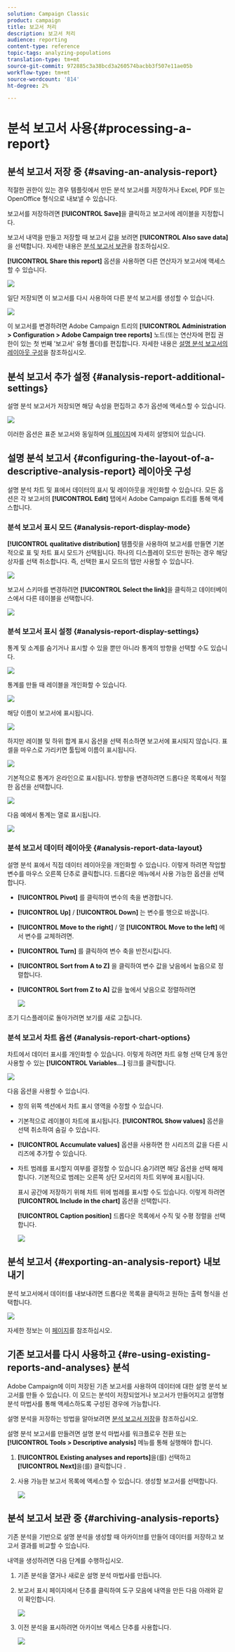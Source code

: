 ```yaml
---
solution: Campaign Classic
product: campaign
title: 보고서 처리
description: 보고서 처리
audience: reporting
content-type: reference
topic-tags: analyzing-populations
translation-type: tm+mt
source-git-commit: 972885c3a38bcd3a260574bacbb3f507e11ae05b
workflow-type: tm+mt
source-wordcount: '814'
ht-degree: 2%

---
```



# 분석 보고서 사용{#processing-a-report}

## 분석 보고서 저장 중 {#saving-an-analysis-report}

적절한 권한이 있는 경우 템플릿에서 만든 분석 보고서를 저장하거나 Excel, PDF 또는 OpenOffice 형식으로 내보낼 수 있습니다.

보고서를 저장하려면 **[!UICONTROL Save]**&#x200B;을 클릭하고 보고서에 레이블을 지정합니다.

보고서 내역을 만들고 저장할 때 보고서 값을 보려면 **[!UICONTROL Also save data]**&#x200B;을 선택합니다. 자세한 내용은 [분석 보고서 보관](#archiving-analysis-reports)을 참조하십시오.

**[!UICONTROL Share this report]** 옵션을 사용하면 다른 연산자가 보고서에 액세스할 수 있습니다.

![](assets/s_ncs_user_report_wizard_010.png)

일단 저장되면 이 보고서를 다시 사용하여 다른 분석 보고서를 생성할 수 있습니다.

![](assets/s_ncs_user_report_wizard_08a.png)

이 보고서를 변경하려면 Adobe Campaign 트리의 **[!UICONTROL Administration > Configuration > Adobe Campaign tree reports]** 노드(또는 연산자에 편집 권한이 있는 첫 번째 &#39;보고서&#39; 유형 폴더)를 편집합니다. 자세한 내용은 [설명 분석 보고서의 레이아웃 구성](#configuring-the-layout-of-a-descriptive-analysis-report)을 참조하십시오.

## 분석 보고서 추가 설정 {#analysis-report-additional-settings}

설명 분석 보고서가 저장되면 해당 속성을 편집하고 추가 옵션에 액세스할 수 있습니다.

![](assets/s_ncs_user_report_wizard_08b.png)

이러한 옵션은 표준 보고서와 동일하며 [이 페이지](../../reporting/using/properties-of-the-report.md)에 자세히 설명되어 있습니다.

## 설명 분석 보고서 {#configuring-the-layout-of-a-descriptive-analysis-report} 레이아웃 구성

설명 분석 차트 및 표에서 데이터의 표시 및 레이아웃을 개인화할 수 있습니다. 모든 옵션은 각 보고서의 **[!UICONTROL Edit]** 탭에서 Adobe Campaign 트리를 통해 액세스합니다.

### 분석 보고서 표시 모드 {#analysis-report-display-mode}

**[!UICONTROL qualitative distribution]** 템플릿을 사용하여 보고서를 만들면 기본적으로 표 및 차트 표시 모드가 선택됩니다. 하나의 디스플레이 모드만 원하는 경우 해당 상자를 선택 취소합니다. 즉, 선택한 표시 모드의 탭만 사용할 수 있습니다.

![](assets/s_ncs_advuser_report_display_01.png)

보고서 스키마를 변경하려면 **[!UICONTROL Select the link]**&#x200B;을 클릭하고 데이터베이스에서 다른 테이블을 선택합니다.

![](assets/s_ncs_advuser_report_display_02.png)

### 분석 보고서 표시 설정 {#analysis-report-display-settings}

통계 및 소계를 숨기거나 표시할 수 있을 뿐만 아니라 통계의 방향을 선택할 수도 있습니다.

![](assets/s_ncs_advuser_report_display_05.png)

통계를 만들 때 레이블을 개인화할 수 있습니다.

![](assets/s_ncs_advuser_report_display_06.png)

해당 이름이 보고서에 표시됩니다.

![](assets/s_ncs_advuser_report_display_07.png)

하지만 레이블 및 하위 합계 표시 옵션을 선택 취소하면 보고서에 표시되지 않습니다. 표 셀을 마우스로 가리키면 툴팁에 이름이 표시됩니다.

![](assets/s_ncs_advuser_report_display_08.png)

기본적으로 통계가 온라인으로 표시됩니다. 방향을 변경하려면 드롭다운 목록에서 적절한 옵션을 선택합니다.

![](assets/s_ncs_advuser_report_wizard_035a.png)

다음 예에서 통계는 열로 표시됩니다.

![](assets/s_ncs_advuser_report_wizard_035.png)

### 분석 보고서 데이터 레이아웃 {#analysis-report-data-layout}

설명 분석 표에서 직접 데이터 레이아웃을 개인화할 수 있습니다. 이렇게 하려면 작업할 변수를 마우스 오른쪽 단추로 클릭합니다. 드롭다운 메뉴에서 사용 가능한 옵션을 선택합니다.

* **[!UICONTROL Pivot]** 를 클릭하여 변수의 축을 변경합니다.
* **[!UICONTROL Up]** / **[!UICONTROL Down]** 는 변수를 행으로 바꿉니다.
* **[!UICONTROL Move to the right]** / 열 **[!UICONTROL Move to the left]** 에서 변수를 교체하려면.
* **[!UICONTROL Turn]** 를 클릭하여 변수 축을 반전시킵니다.
* **[!UICONTROL Sort from A to Z]** 을 클릭하여 변수 값을 낮음에서 높음으로 정렬합니다.
* **[!UICONTROL Sort from Z to A]** 값을 높에서 낮음으로 정렬하려면

   ![](assets/s_ncs_advuser_report_wizard_016.png)

초기 디스플레이로 돌아가려면 보기를 새로 고칩니다.

### 분석 보고서 차트 옵션 {#analysis-report-chart-options}

차트에서 데이터 표시를 개인화할 수 있습니다. 이렇게 하려면 차트 유형 선택 단계 동안 사용할 수 있는 **[!UICONTROL Variables...]** 링크를 클릭합니다.

![](assets/s_ncs_advuser_report_wizard_3c.png)

다음 옵션을 사용할 수 있습니다.

* 창의 위쪽 섹션에서 차트 표시 영역을 수정할 수 있습니다.
* 기본적으로 레이블이 차트에 표시됩니다. **[!UICONTROL Show values]** 옵션을 선택 취소하여 숨길 수 있습니다.
* **[!UICONTROL Accumulate values]** 옵션을 사용하면 한 시리즈의 값을 다른 시리즈에 추가할 수 있습니다.
* 차트 범례를 표시할지 여부를 결정할 수 있습니다.숨기려면 해당 옵션을 선택 해제합니다. 기본적으로 범례는 오른쪽 상단 모서리의 차트 외부에 표시됩니다.

   표시 공간에 저장하기 위해 차트 위에 범례를 표시할 수도 있습니다. 이렇게 하려면 **[!UICONTROL Include in the chart]** 옵션을 선택합니다.

   **[!UICONTROL Caption position]** 드롭다운 목록에서 수직 및 수평 정렬을 선택합니다.

   ![](assets/s_ncs_advuser_report_wizard_3d.png)

## 분석 보고서 {#exporting-an-analysis-report} 내보내기

분석 보고서에서 데이터를 내보내려면 드롭다운 목록을 클릭하고 원하는 출력 형식을 선택합니다.

![](assets/s_ncs_user_report_wizard_09.png)

자세한 정보는 이 [페이지](../../reporting/using/actions-on-reports.md)를 참조하십시오.

## 기존 보고서를 다시 사용하고 {#re-using-existing-reports-and-analyses} 분석

Adobe Campaign에 이미 저장된 기존 보고서를 사용하여 데이터에 대한 설명 분석 보고서를 만들 수 있습니다. 이 모드는 분석이 저장되었거나 보고서가 만들어지고 설명형 분석 마법사를 통해 액세스하도록 구성된 경우에 가능합니다.

설명 분석을 저장하는 방법을 알아보려면 [분석 보고서 저장](#saving-an-analysis-report)을 참조하십시오.

설명 분석 보고서를 만들려면 설명 분석 마법사를 워크플로우 전환 또는 **[!UICONTROL Tools > Descriptive analysis]** 메뉴를 통해 실행해야 합니다.

1. **[!UICONTROL Existing analyses and reports]**&#x200B;을(를) 선택하고 **[!UICONTROL Next]**&#x200B;을(를) 클릭합니다 .
1. 사용 가능한 보고서 목록에 액세스할 수 있습니다. 생성할 보고서를 선택합니다.

   ![](assets/s_ncs_user_report_wizard_01.png)

## 분석 보고서 보관 중 {#archiving-analysis-reports}

기존 분석을 기반으로 설명 분석을 생성할 때 아카이브를 만들어 데이터를 저장하고 보고서 결과를 비교할 수 있습니다.

내역을 생성하려면 다음 단계를 수행하십시오.

1. 기존 분석을 열거나 새로운 설명 분석 마법사를 만듭니다.
1. 보고서 표시 페이지에서 단추를 클릭하여 도구 모음에 내역을 만든 다음 아래와 같이 확인합니다.

   ![](assets/reporting_descriptive_historize_icon.png)

1. 이전 분석을 표시하려면 아카이브 액세스 단추를 사용합니다.

   ![](assets/reporting_descriptive_historize_access.png)


